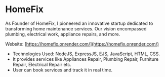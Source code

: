 # HomeFix

As Founder of HomeFix, I pioneered an innovative startup dedicated to transforming home maintenance services.
Our vision encompassed plumbing, electrical work, appliance repairs, and more.

Website: [https://homefix.onrender.com/](https://homefix.onrender.com/)
- Technologies Used: NodeJS, ExpressJS, EJS, JavaScript, HTML, CSS.
- It provides services like Appliances Repair, Plumbing Repair, Furniture Repair, Electrical Repair etc.
- User can book services and track it in real time.
